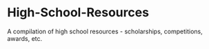 # High-School-Resources

A compilation of high school resources - scholarships, competitions, awards, etc.
